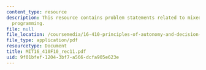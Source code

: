```yaml
---
content_type: resource
description: This resource contains problem statements related to mixed integer linear
  programming.
file: null
file_location: /coursemedia/16-410-principles-of-autonomy-and-decision-making-fall-2010/9f01bfef12043bf7a566dcfa905e623e_MIT16_410F10_rec11.pdf
file_type: application/pdf
resourcetype: Document
title: MIT16_410F10_rec11.pdf
uid: 9f01bfef-1204-3bf7-a566-dcfa905e623e
---
```

